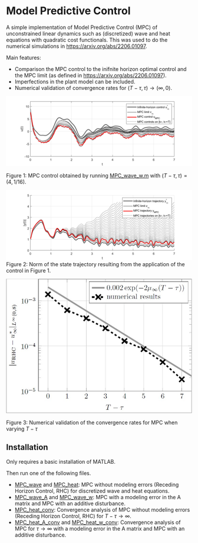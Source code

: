 # Model Predictive Control
A simple implementation of Model Predictive Control (MPC) of unconstrained linear dynamics such as (discretized) wave and heat equations with quadratic cost functionals. 
This was used to do the numerical simulations in https://arxiv.org/abs/2206.01097. 

Main features:
* Comparison the MPC control to the inifnite horizon optimal control and the MPC limit (as defined in https://arxiv.org/abs/2206.01097).
* Imperfections in the plant model can be included. 
* Numerical validation of convergence rates for $(T-\tau, \tau) \rightarrow (\infty, 0)$.


![MPCw_wave](figures/MPCw_T=41250_tau=1250.jpeg)

Figure 1: MPC control obtained by running [MPC_wave_w.m](MPC_wave_w) with $(T-\tau, \tau) = (4, 1/16)$.

![MPCwX_wave](figures/MPCwX_T=41250_tau=1250.jpeg)
Figure 2: Norm of the state trajectory resulting from the application of the control in Figure 1. 

![fig6a](figures/fig6a.jpg)

Figure 3: Numerical validation of the convergence rates for MPC when varying $T - \tau$


## Installation

Only requires a basic installation of MATLAB. 

Then run one of the following files. 
- [MPC_wave](MPC_wave) and [MPC_heat](MPC_heat): MPC without modeling errors (Receding Horizon Control, RHC) for discretized wave and heat equations. 
- [MPC_wave_A](MPC_wave_A) and [MPC_wave_w](MPC_wave_w): MPC with a modeling error in the A matrix and MPC with an additive disturbance. 
- [MPC_heat_conv](MPC_heat_conv): Convergence analysis of MPC without modeling errors (Receding Horizon Control, RHC) for $T-\tau \rightarrow \infty$. 
- [MPC_heat_A_conv](MPC_heat_A_conv) and [MPC_heat_w_conv](MPC_heat_w_conv): Convergence analysis of MPC for $\tau \rightarrow \infty$ with a modeling error in the A matrix and MPC with an additive disturbance. 
